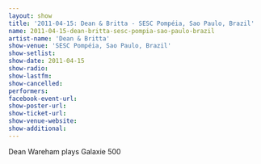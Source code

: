 ```yaml
---
layout: show
title: '2011-04-15: Dean & Britta - SESC Pompéia, Sao Paulo, Brazil'
name: 2011-04-15-dean-britta-sesc-pompia-sao-paulo-brazil
artist-name: 'Dean & Britta'
show-venue: 'SESC Pompéia, Sao Paulo, Brazil'
show-setlist: 
show-date: 2011-04-15
show-radio: 
show-lastfm: 
show-cancelled: 
performers: 
facebook-event-url: 
show-poster-url: 
show-ticket-url: 
show-venue-website: 
show-additional: 
---
```


Dean Wareham plays Galaxie 500